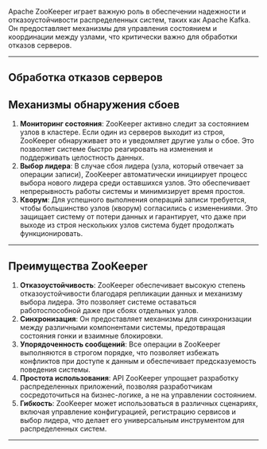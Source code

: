 
Apache ZooKeeper играет важную роль в обеспечении надежности и отказоустойчивости распределенных систем, таких как Apache Kafka. Он предоставляет механизмы для управления состоянием и координации между узлами, что критически важно для обработки отказов серверов.

---
## Обработка отказов серверов

## Механизмы обнаружения сбоев

1. **Мониторинг состояния**: ZooKeeper активно следит за состоянием узлов в кластере. Если один из серверов выходит из строя, ZooKeeper обнаруживает это и уведомляет другие узлы о сбое. Это позволяет системе быстро реагировать на изменения и поддерживать целостность данных.
2. **Выбор лидера**: В случае сбоя лидера (узла, который отвечает за операции записи), ZooKeeper автоматически инициирует процесс выбора нового лидера среди оставшихся узлов. Это обеспечивает непрерывность работы системы и минимизирует время простоя.
3. **Кворум**: Для успешного выполнения операций записи требуется, чтобы большинство узлов (кворум) согласились с изменениями. Это защищает систему от потери данных и гарантирует, что даже при выходе из строя нескольких узлов система будет продолжать функционировать.

---
## Преимущества ZooKeeper

1. **Отказоустойчивость**: ZooKeeper обеспечивает высокую степень отказоустойчивости благодаря репликации данных и механизму выбора лидера. Это позволяет системе оставаться работоспособной даже при сбоях отдельных узлов.
2. **Синхронизация**: Он предоставляет механизмы для синхронизации между различными компонентами системы, предотвращая состояния гонки и взаимные блокировки.
3. **Упорядоченность сообщений**: Все операции в ZooKeeper выполняются в строгом порядке, что позволяет избежать конфликтов при доступе к данным и обеспечивает предсказуемость поведения системы.
4. **Простота использования**: API ZooKeeper упрощает разработку распределенных приложений, позволяя разработчикам сосредоточиться на бизнес-логике, а не на управлении состоянием.
5. **Гибкость**: ZooKeeper может использоваться в различных сценариях, включая управление конфигурацией, регистрацию сервисов и выбор лидера, что делает его универсальным инструментом для распределенных систем.

---

